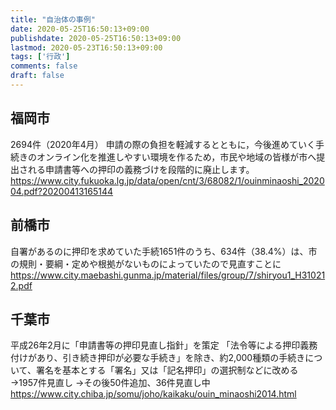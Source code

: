 ```yaml
---
title: "自治体の事例"
date: 2020-05-25T16:50:13+09:00
publishdate: 2020-05-25T16:50:13+09:00
lastmod: 2020-05-23T16:50:13+09:00
tags: ['行政']
comments: false
draft: false
---
```

## 福岡市
2694件（2020年4月）
申請の際の負担を軽減するとともに，今後進めていく手続きのオンライン化を推進しやすい環境を作るため，市民や地域の皆様が市へ提出される申請書等への押印の義務づけを段階的に廃止します。
https://www.city.fukuoka.lg.jp/data/open/cnt/3/68082/1/ouinminaoshi_202004.pdf?20200413165144
## 前橋市
自署があるのに押印を求めていた手続1651件のうち、634件（38.4%）は、市の規則・要綱・定めや根拠がないものによっていたので見直すことに
https://www.city.maebashi.gunma.jp/material/files/group/7/shiryou1_H310212.pdf
## 千葉市
平成26年2月に「申請書等の押印見直し指針」を策定
「法令等による押印義務付けがあり、引き続き押印が必要な手続き」を除き、約2,000種類の手続きについて、署名を基本とする「署名」又は「記名押印」の選択制などに改める
→1957件見直し
→その後50件追加、36件見直し中
https://www.city.chiba.jp/somu/joho/kaikaku/ouin_minaoshi2014.html